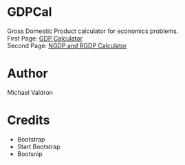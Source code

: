 # GDPCal
Gross Domestic Product calculator for economics problems.<br/>
First Page: <a href="https://michael-valdron.github.io/gdp-cal/index.html">GDP Calculator</a><br/>
Second Page: <a href="https://michael-valdron.github.io/gdp-cal/ngdp_rgdp_cal.html">NGDP and RGDP Calculator</a>
# Author
Michael Valdron
# Credits
<ul>
  <li> Bootstrap </li>
  <li> Start Bootstrap </li>
  <li> Bootsnip </li>
</ul>
